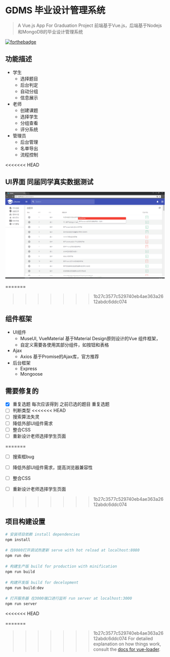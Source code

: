 # GDMS 毕业设计管理系统

> A Vue.js App For Graduation Project
> 前端基于Vue.js，后端基于Nodejs和MongoDB的毕业设计管理系统

[![forthebadge](http://forthebadge.com/images/badges/powered-by-electricity.svg)](http://forthebadge.com)


## 功能描述
+ 学生
    + 选择题目
    + 后台判定
    + 自动分组
    + 信息展示
+ 老师
    + 创建课题
    + 选择学生
    + 分组查看
    + 评分系统
+ 管理员 
    + 后台管理
    + 名单导出
    + 流程控制

<<<<<<< HEAD
## UI界面 同届同学真实数据测试
![](/src/assets/img/main_ui.png)

=======
>>>>>>> 1b27c3577c529740eb4ae363a2612abdc6ddc074
## 组件框架 
+ UI组件
    + MuseUI, VueMaterial 基于Material Design原则设计的Vue 组件框架，
    + 自定义需要各使用其部分组件，如按钮和表格
+ Ajax
   + Axios 基于Promise的Ajax库，官方推荐
+ 后台框架
   + Express
   + Mongoose

## 需要修复的
+ [x] 重复选题 每次应该得到 之前已选的题目 重复选题
+ [ ] 判断类型
<<<<<<< HEAD
+ [ ] 搜索算法失灵
+ [ ] 降低外部UI组件需求
+ [ ] 整合CSS
+ [ ] 重新设计老师选择学生页面

=======
+ [ ] 搜索框bug
+ [ ] 降低外部UI组件需求，提高浏览器兼容性
+ [ ] 整合CSS
+ [ ] 重新设计老师选择学生页面


>>>>>>> 1b27c3577c529740eb4ae363a2612abdc6ddc074
## 项目构建设置

``` bash
# 安装项目依赖 install dependencies 
npm install

# 在8080打开调试热更新 serve with hot reload at localhost:8080
npm run dev

# 构建生产版 build for production with minification
npm run build

# 构建开发版 build for decelopment 
npm run build:dev

# 打开服务器 在3000端口进行监听 run server at localhost:3000
npm run server
```
<<<<<<< HEAD

=======
>>>>>>> 1b27c3577c529740eb4ae363a2612abdc6ddc074
For detailed explanation on how things work, consult the [docs for vue-loader](http://vuejs.github.io/vue-loader).
